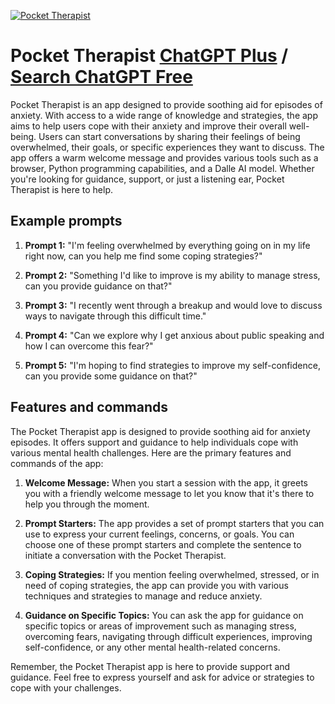 
[![Pocket Therapist](https://files.oaiusercontent.com/file-ToSZedJzRVyoKLNK3pc506ca?se=2123-10-16T21%3A41%3A03Z&sp=r&sv=2021-08-06&sr=b&rscc=max-age%3D31536000%2C%20immutable&rscd=attachment%3B%20filename%3Dmentalpin.jpeg&sig=sjUGYsCwvHPwQZhIItGuhWnm3qoMFH4gnD8pEbMljvo%3D)](https://chat.openai.com/g/g-uy0M27qrr-pocket-therapist)

# Pocket Therapist [ChatGPT Plus](https://chat.openai.com/g/g-uy0M27qrr-pocket-therapist) / [Search ChatGPT Free](https://gptcall.net/index.html#/?search=Pocket%20Therapist)

Pocket Therapist is an app designed to provide soothing aid for episodes of anxiety. With access to a wide range of knowledge and strategies, the app aims to help users cope with their anxiety and improve their overall well-being. Users can start conversations by sharing their feelings of being overwhelmed, their goals, or specific experiences they want to discuss. The app offers a warm welcome message and provides various tools such as a browser, Python programming capabilities, and a Dalle AI model. Whether you're looking for guidance, support, or just a listening ear, Pocket Therapist is here to help.

## Example prompts

1. **Prompt 1:** "I'm feeling overwhelmed by everything going on in my life right now, can you help me find some coping strategies?"

2. **Prompt 2:** "Something I'd like to improve is my ability to manage stress, can you provide guidance on that?"

3. **Prompt 3:** "I recently went through a breakup and would love to discuss ways to navigate through this difficult time."

4. **Prompt 4:** "Can we explore why I get anxious about public speaking and how I can overcome this fear?"

5. **Prompt 5:** "I'm hoping to find strategies to improve my self-confidence, can you provide some guidance on that?"



## Features and commands

The Pocket Therapist app is designed to provide soothing aid for anxiety episodes. It offers support and guidance to help individuals cope with various mental health challenges. Here are the primary features and commands of the app:

1. **Welcome Message:** When you start a session with the app, it greets you with a friendly welcome message to let you know that it's there to help you through the moment.

2. **Prompt Starters:** The app provides a set of prompt starters that you can use to express your current feelings, concerns, or goals. You can choose one of these prompt starters and complete the sentence to initiate a conversation with the Pocket Therapist.

3. **Coping Strategies:** If you mention feeling overwhelmed, stressed, or in need of coping strategies, the app can provide you with various techniques and strategies to manage and reduce anxiety.

4. **Guidance on Specific Topics:** You can ask the app for guidance on specific topics or areas of improvement such as managing stress, overcoming fears, navigating through difficult experiences, improving self-confidence, or any other mental health-related concerns.

Remember, the Pocket Therapist app is here to provide support and guidance. Feel free to express yourself and ask for advice or strategies to cope with your challenges.



